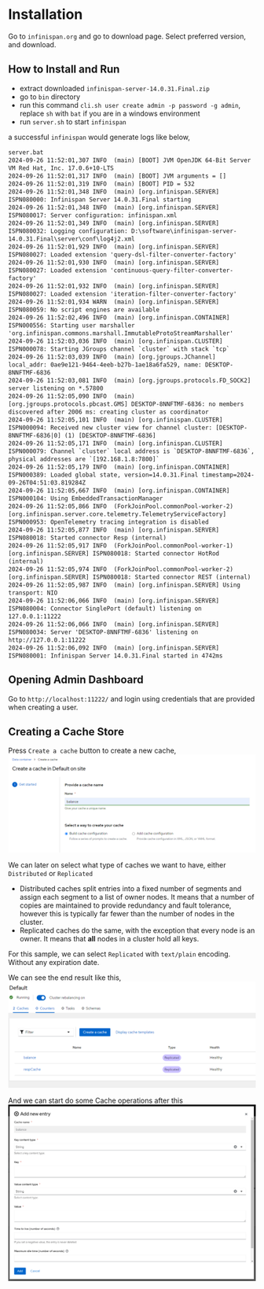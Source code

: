 # Installation

Go to `infinispan.org` and go to download page. Select preferred version, and download.

## How to Install and Run

- extract downloaded `infinispan-server-14.0.31.Final.zip` 
- go to `bin` directory
- run this command `cli.sh user create admin -p password -g admin`, replace `sh` with `bat` if you are in a windows environment
- run `server.sh` to start `infinispan`

a successful `infinispan` would generate logs like below,
```
server.bat
2024-09-26 11:52:01,307 INFO  (main) [BOOT] JVM OpenJDK 64-Bit Server VM Red Hat, Inc. 17.0.6+10-LTS
2024-09-26 11:52:01,317 INFO  (main) [BOOT] JVM arguments = []
2024-09-26 11:52:01,319 INFO  (main) [BOOT] PID = 532
2024-09-26 11:52:01,348 INFO  (main) [org.infinispan.SERVER] ISPN080000: Infinispan Server 14.0.31.Final starting
2024-09-26 11:52:01,348 INFO  (main) [org.infinispan.SERVER] ISPN080017: Server configuration: infinispan.xml
2024-09-26 11:52:01,349 INFO  (main) [org.infinispan.SERVER] ISPN080032: Logging configuration: D:\software\infinispan-server-14.0.31.Final\server\conf\log4j2.xml
2024-09-26 11:52:01,929 INFO  (main) [org.infinispan.SERVER] ISPN080027: Loaded extension 'query-dsl-filter-converter-factory'
2024-09-26 11:52:01,930 INFO  (main) [org.infinispan.SERVER] ISPN080027: Loaded extension 'continuous-query-filter-converter-factory'
2024-09-26 11:52:01,932 INFO  (main) [org.infinispan.SERVER] ISPN080027: Loaded extension 'iteration-filter-converter-factory'
2024-09-26 11:52:01,934 WARN  (main) [org.infinispan.SERVER] ISPN080059: No script engines are available
2024-09-26 11:52:02,496 INFO  (main) [org.infinispan.CONTAINER] ISPN000556: Starting user marshaller 'org.infinispan.commons.marshall.ImmutableProtoStreamMarshaller'
2024-09-26 11:52:03,036 INFO  (main) [org.infinispan.CLUSTER] ISPN000078: Starting JGroups channel `cluster` with stack `tcp`
2024-09-26 11:52:03,039 INFO  (main) [org.jgroups.JChannel] local_addr: 0ae9e121-9464-4eeb-b27b-1ae18a6fa529, name: DESKTOP-8NNFTMF-6836
2024-09-26 11:52:03,081 INFO  (main) [org.jgroups.protocols.FD_SOCK2] server listening on *.57800
2024-09-26 11:52:05,090 INFO  (main) [org.jgroups.protocols.pbcast.GMS] DESKTOP-8NNFTMF-6836: no members discovered after 2006 ms: creating cluster as coordinator
2024-09-26 11:52:05,101 INFO  (main) [org.infinispan.CLUSTER] ISPN000094: Received new cluster view for channel cluster: [DESKTOP-8NNFTMF-6836|0] (1) [DESKTOP-8NNFTMF-6836]
2024-09-26 11:52:05,171 INFO  (main) [org.infinispan.CLUSTER] ISPN000079: Channel `cluster` local address is `DESKTOP-8NNFTMF-6836`, physical addresses are `[192.168.1.8:7800]`
2024-09-26 11:52:05,179 INFO  (main) [org.infinispan.CONTAINER] ISPN000389: Loaded global state, version=14.0.31.Final timestamp=2024-09-26T04:51:03.819284Z
2024-09-26 11:52:05,667 INFO  (main) [org.infinispan.CONTAINER] ISPN000104: Using EmbeddedTransactionManager
2024-09-26 11:52:05,866 INFO  (ForkJoinPool.commonPool-worker-2) [org.infinispan.server.core.telemetry.TelemetryServiceFactory] ISPN000953: OpenTelemetry tracing integration is disabled
2024-09-26 11:52:05,877 INFO  (main) [org.infinispan.SERVER] ISPN080018: Started connector Resp (internal)
2024-09-26 11:52:05,917 INFO  (ForkJoinPool.commonPool-worker-1) [org.infinispan.SERVER] ISPN080018: Started connector HotRod (internal)
2024-09-26 11:52:05,974 INFO  (ForkJoinPool.commonPool-worker-2) [org.infinispan.SERVER] ISPN080018: Started connector REST (internal)
2024-09-26 11:52:05,987 INFO  (main) [org.infinispan.SERVER] Using transport: NIO
2024-09-26 11:52:06,066 INFO  (main) [org.infinispan.SERVER] ISPN080004: Connector SinglePort (default) listening on 127.0.0.1:11222
2024-09-26 11:52:06,066 INFO  (main) [org.infinispan.SERVER] ISPN080034: Server 'DESKTOP-8NNFTMF-6836' listening on http://127.0.0.1:11222
2024-09-26 11:52:06,092 INFO  (main) [org.infinispan.SERVER] ISPN080001: Infinispan Server 14.0.31.Final started in 4742ms
```

## Opening Admin Dashboard

Go to `http://localhost:11222/` and login using credentials that are provided when creating a user.

## Creating a Cache Store

Press `Create a cache` button to create a new cache, 
![create a cache](images/01.create-cache.png)

We can later on select what type of caches we want to have, either `Distributed` or `Replicated`
- Distributed caches split entries into a fixed number of segments and assign each segment to a list of owner nodes. It means that a number of copies are maintained to provide redundancy and fault tolerance, however this is typically far fewer than the number of nodes in the cluster.
- Replicated caches do the same, with the exception that every node is an owner. It means that **all** nodes in a cluster hold all keys.

For this sample, we can select `Replicated` with `text/plain` encoding. Without any expiration date.

We can see the end result like this,
![balance cache](images/02.cache-balance.png)

And we can start do some Cache operations after this
![add cache content](images/03.add-cache-content.png)